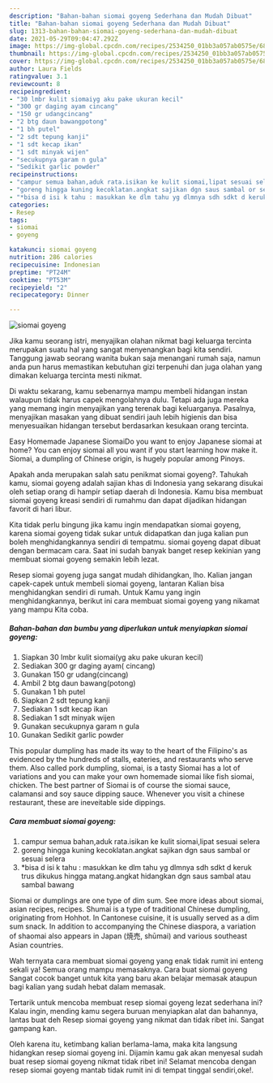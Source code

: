 ```yaml
---
description: "Bahan-bahan siomai goyeng Sederhana dan Mudah Dibuat"
title: "Bahan-bahan siomai goyeng Sederhana dan Mudah Dibuat"
slug: 1313-bahan-bahan-siomai-goyeng-sederhana-dan-mudah-dibuat
date: 2021-05-29T09:04:47.292Z
image: https://img-global.cpcdn.com/recipes/2534250_01bb3a057ab0575e/680x482cq70/siomai-goyeng-foto-resep-utama.jpg
thumbnail: https://img-global.cpcdn.com/recipes/2534250_01bb3a057ab0575e/680x482cq70/siomai-goyeng-foto-resep-utama.jpg
cover: https://img-global.cpcdn.com/recipes/2534250_01bb3a057ab0575e/680x482cq70/siomai-goyeng-foto-resep-utama.jpg
author: Laura Fields
ratingvalue: 3.1
reviewcount: 8
recipeingredient:
- "30 lmbr kulit siomaiyg aku pake ukuran kecil"
- "300 gr daging ayam cincang"
- "150 gr udangcincang"
- "2 btg daun bawangpotong"
- "1 bh putel"
- "2 sdt tepung kanji"
- "1 sdt kecap ikan"
- "1 sdt minyak wijen"
- "secukupnya garam n gula"
- "Sedikit garlic powder"
recipeinstructions:
- "campur semua bahan,aduk rata.isikan ke kulit siomai,lipat sesuai selera"
- "goreng hingga kuning kecoklatan.angkat sajikan dgn saus sambal or sesuai selera"
- "*bisa d isi k tahu : masukkan ke dlm tahu yg dlmnya sdh sdkt d keruk trus dikukus hingga matang.angkat hidangkan dgn saus sambal atau sambal bawang"
categories:
- Resep
tags:
- siomai
- goyeng

katakunci: siomai goyeng 
nutrition: 286 calories
recipecuisine: Indonesian
preptime: "PT24M"
cooktime: "PT53M"
recipeyield: "2"
recipecategory: Dinner

---
```



![siomai goyeng](https://img-global.cpcdn.com/recipes/2534250_01bb3a057ab0575e/680x482cq70/siomai-goyeng-foto-resep-utama.jpg)

Jika kamu seorang istri, menyajikan olahan nikmat bagi keluarga tercinta merupakan suatu hal yang sangat menyenangkan bagi kita sendiri. Tanggung jawab seorang  wanita bukan saja menangani rumah saja, namun anda pun harus memastikan kebutuhan gizi terpenuhi dan juga olahan yang dimakan keluarga tercinta mesti nikmat.

Di waktu  sekarang, kamu sebenarnya mampu membeli hidangan instan walaupun tidak harus capek mengolahnya dulu. Tetapi ada juga mereka yang memang ingin menyajikan yang terenak bagi keluarganya. Pasalnya, menyajikan masakan yang dibuat sendiri jauh lebih higienis dan bisa menyesuaikan hidangan tersebut berdasarkan kesukaan orang tercinta. 

Easy Homemade Japanese SiomaiDo you want to enjoy Japanese siomai at home? You can enjoy siomai all you want if you start learning how make it. Siomai, a dumpling of Chinese origin, is hugely popular among Pinoys.

Apakah anda merupakan salah satu penikmat siomai goyeng?. Tahukah kamu, siomai goyeng adalah sajian khas di Indonesia yang sekarang disukai oleh setiap orang di hampir setiap daerah di Indonesia. Kamu bisa membuat siomai goyeng kreasi sendiri di rumahmu dan dapat dijadikan hidangan favorit di hari libur.

Kita tidak perlu bingung jika kamu ingin mendapatkan siomai goyeng, karena siomai goyeng tidak sukar untuk didapatkan dan juga kalian pun boleh menghidangkannya sendiri di tempatmu. siomai goyeng dapat dibuat dengan bermacam cara. Saat ini sudah banyak banget resep kekinian yang membuat siomai goyeng semakin lebih lezat.

Resep siomai goyeng juga sangat mudah dihidangkan, lho. Kalian jangan capek-capek untuk membeli siomai goyeng, lantaran Kalian bisa menghidangkan sendiri di rumah. Untuk Kamu yang ingin menghidangkannya, berikut ini cara membuat siomai goyeng yang nikamat yang mampu Kita coba.

<!--inarticleads1-->

##### Bahan-bahan dan bumbu yang diperlukan untuk menyiapkan siomai goyeng:

1. Siapkan 30 lmbr kulit siomai(yg aku pake ukuran kecil)
1. Sediakan 300 gr daging ayam( cincang)
1. Gunakan 150 gr udang(cincang)
1. Ambil 2 btg daun bawang(potong)
1. Gunakan 1 bh putel
1. Siapkan 2 sdt tepung kanji
1. Sediakan 1 sdt kecap ikan
1. Sediakan 1 sdt minyak wijen
1. Gunakan secukupnya garam n gula
1. Gunakan Sedikit garlic powder


This popular dumpling has made its way to the heart of the Filipino&#39;s as evidenced by the hundreds of stalls, eateries, and restaurants who serve them. Also called pork dumpling, siomai, is a tasty Siomai has a lot of variations and you can make your own homemade siomai like fish siomai, chicken. The best partner of Siomai is of course the siomai sauce, calamansi and soy sauce dipping sauce. Whenever you visit a chinese restaurant, these are ineveitable side dippings. 

<!--inarticleads2-->

##### Cara membuat siomai goyeng:

1. campur semua bahan,aduk rata.isikan ke kulit siomai,lipat sesuai selera
1. goreng hingga kuning kecoklatan.angkat sajikan dgn saus sambal or sesuai selera
1. *bisa d isi k tahu : masukkan ke dlm tahu yg dlmnya sdh sdkt d keruk trus dikukus hingga matang.angkat hidangkan dgn saus sambal atau sambal bawang


Siomai or dumplings are one type of dim sum. See more ideas about siomai, asian recipes, recipes. Shumai is a type of traditional Chinese dumpling, originating from Hohhot. In Cantonese cuisine, it is usually served as a dim sum snack. In addition to accompanying the Chinese diaspora, a variation of shaomai also appears in Japan (焼売, shūmai) and various southeast Asian countries. 

Wah ternyata cara membuat siomai goyeng yang enak tidak rumit ini enteng sekali ya! Semua orang mampu memasaknya. Cara buat siomai goyeng Sangat cocok banget untuk kita yang baru akan belajar memasak ataupun bagi kalian yang sudah hebat dalam memasak.

Tertarik untuk mencoba membuat resep siomai goyeng lezat sederhana ini? Kalau ingin, mending kamu segera buruan menyiapkan alat dan bahannya, lantas buat deh Resep siomai goyeng yang nikmat dan tidak ribet ini. Sangat gampang kan. 

Oleh karena itu, ketimbang kalian berlama-lama, maka kita langsung hidangkan resep siomai goyeng ini. Dijamin kamu gak akan menyesal sudah buat resep siomai goyeng nikmat tidak ribet ini! Selamat mencoba dengan resep siomai goyeng mantab tidak rumit ini di tempat tinggal sendiri,oke!.

